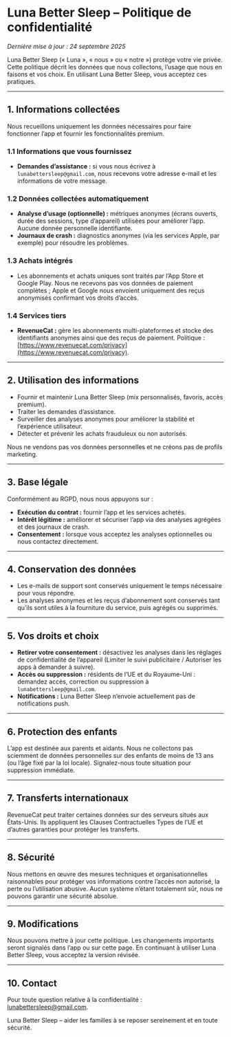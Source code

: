 # Luna Better Sleep – Politique de confidentialité

_Dernière mise à jour : 24 septembre 2025_

Luna Better Sleep (« Luna », « nous » ou « notre ») protège votre vie privée. Cette politique décrit les données que nous collectons, l’usage que nous en faisons et vos choix. En utilisant Luna Better Sleep, vous acceptez ces pratiques.

---

## 1. Informations collectées

Nous recueillons uniquement les données nécessaires pour faire fonctionner l’app et fournir les fonctionnalités premium.

### 1.1 Informations que vous fournissez
- **Demandes d’assistance :** si vous nous écrivez à `lunabettersleep@gmail.com`, nous recevons votre adresse e-mail et les informations de votre message.

### 1.2 Données collectées automatiquement
- **Analyse d’usage (optionnelle) :** métriques anonymes (écrans ouverts, durée des sessions, type d’appareil) utilisées pour améliorer l’app. Aucune donnée personnelle identifiante.
- **Journaux de crash :** diagnostics anonymes (via les services Apple, par exemple) pour résoudre les problèmes.

### 1.3 Achats intégrés
- Les abonnements et achats uniques sont traités par l’App Store et Google Play. Nous ne recevons pas vos données de paiement complètes ; Apple et Google nous envoient uniquement des reçus anonymisés confirmant vos droits d’accès.

### 1.4 Services tiers
- **RevenueCat :** gère les abonnements multi-plateformes et stocke des identifiants anonymes ainsi que des reçus de paiement. Politique : [https://www.revenuecat.com/privacy](https://www.revenuecat.com/privacy).

---

## 2. Utilisation des informations
- Fournir et maintenir Luna Better Sleep (mix personnalisés, favoris, accès premium).
- Traiter les demandes d’assistance.
- Surveiller des analyses anonymes pour améliorer la stabilité et l’expérience utilisateur.
- Détecter et prévenir les achats frauduleux ou non autorisés.

Nous ne vendons pas vos données personnelles et ne créons pas de profils marketing.

---

## 3. Base légale
Conformément au RGPD, nous nous appuyons sur :
- **Exécution du contrat :** fournir l’app et les services achetés.
- **Intérêt légitime :** améliorer et sécuriser l’app via des analyses agrégées et des journaux de crash.
- **Consentement :** lorsque vous acceptez les analyses optionnelles ou nous contactez directement.

---

## 4. Conservation des données
- Les e-mails de support sont conservés uniquement le temps nécessaire pour vous répondre.
- Les analyses anonymes et les reçus d’abonnement sont conservés tant qu’ils sont utiles à la fourniture du service, puis agrégés ou supprimés.

---

## 5. Vos droits et choix
- **Retirer votre consentement :** désactivez les analyses dans les réglages de confidentialité de l’appareil (Limiter le suivi publicitaire / Autoriser les apps à demander à suivre).
- **Accès ou suppression :** résidents de l’UE et du Royaume-Uni : demandez accès, correction ou suppression à `lunabettersleep@gmail.com`.
- **Notifications :** Luna Better Sleep n’envoie actuellement pas de notifications push.

---

## 6. Protection des enfants
L’app est destinée aux parents et aidants. Nous ne collectons pas sciemment de données personnelles sur des enfants de moins de 13 ans (ou l’âge fixé par la loi locale). Signalez-nous toute situation pour suppression immédiate.

---

## 7. Transferts internationaux
RevenueCat peut traiter certaines données sur des serveurs situés aux États-Unis. Ils appliquent les Clauses Contractuelles Types de l’UE et d’autres garanties pour protéger les transferts.

---

## 8. Sécurité
Nous mettons en œuvre des mesures techniques et organisationnelles raisonnables pour protéger vos informations contre l’accès non autorisé, la perte ou l’utilisation abusive. Aucun système n’étant totalement sûr, nous ne pouvons garantir une sécurité absolue.

---

## 9. Modifications
Nous pouvons mettre à jour cette politique. Les changements importants seront signalés dans l’app ou sur cette page. En continuant à utiliser Luna Better Sleep, vous acceptez la version révisée.

---

## 10. Contact
Pour toute question relative à la confidentialité : [lunabettersleep@gmail.com](mailto:lunabettersleep@gmail.com).

Luna Better Sleep – aider les familles à se reposer sereinement et en toute sécurité.
